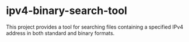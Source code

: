 # ipv4-binary-search-tool
This project provides a tool for searching files containing a specified IPv4 address in both standard and binary formats.
